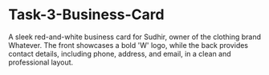 # Task-3-Business-Card
A sleek red-and-white business card for Sudhir, owner of the clothing brand Whatever. The front showcases a bold 'W' logo, while the back provides contact details, including phone, address, and email, in a clean and professional layout.
